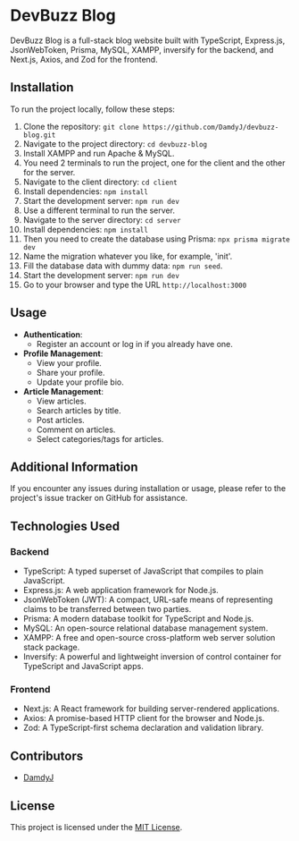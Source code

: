 # DevBuzz Blog

DevBuzz Blog is a full-stack blog website built with TypeScript, Express.js, JsonWebToken, Prisma, MySQL, XAMPP, inversify for the backend, and Next.js, Axios, and Zod for the frontend.

## Installation

To run the project locally, follow these steps:

1. Clone the repository: `git clone https://github.com/DamdyJ/devbuzz-blog.git`
2. Navigate to the project directory: `cd devbuzz-blog`
3. Install XAMPP and run Apache & MySQL.
4. You need 2 terminals to run the project, one for the client and the other for the server.
5. Navigate to the client directory: `cd client`
6. Install dependencies: `npm install`
7. Start the development server: `npm run dev`
8. Use a different terminal to run the server.
9. Navigate to the server directory: `cd server`
10. Install dependencies: `npm install`
11. Then you need to create the database using Prisma: `npx prisma migrate dev`
12. Name the migration whatever you like, for example, 'init'.
13. Fill the database data with dummy data: `npm run seed`.
14. Start the development server: `npm run dev`
15. Go to your browser and type the URL `http://localhost:3000`

## Usage

- **Authentication**: 
  - Register an account or log in if you already have one.
- **Profile Management**:
  - View your profile.
  - Share your profile.
  - Update your profile bio.
- **Article Management**:
  - View articles.
  - Search articles by title.
  - Post articles.
  - Comment on articles.
  - Select categories/tags for articles.

## Additional Information

If you encounter any issues during installation or usage, please refer to the project's issue tracker on GitHub for assistance.

## Technologies Used

### Backend

- TypeScript: A typed superset of JavaScript that compiles to plain JavaScript.
- Express.js: A web application framework for Node.js.
- JsonWebToken (JWT): A compact, URL-safe means of representing claims to be transferred between two parties.
- Prisma: A modern database toolkit for TypeScript and Node.js.
- MySQL: An open-source relational database management system.
- XAMPP: A free and open-source cross-platform web server solution stack package.
- Inversify: A powerful and lightweight inversion of control container for TypeScript and JavaScript apps.

### Frontend

- Next.js: A React framework for building server-rendered applications.
- Axios: A promise-based HTTP client for the browser and Node.js.
- Zod: A TypeScript-first schema declaration and validation library.

## Contributors

- [DamdyJ](https://github.com/DamdyJ)

## License

This project is licensed under the [MIT License](LICENSE).
